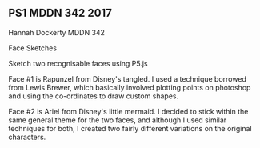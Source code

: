 ## PS1 MDDN 342 2017

Hannah Dockerty MDDN 342

Face Sketches

Sketch two recognisable faces using P5.js

Face #1 is Rapunzel from Disney's tangled. I used a technique borrowed from Lewis Brewer, which basically involved plotting points on photoshop and using the co-ordinates to draw custom shapes. 

Face #2 is Ariel from Disney's little mermaid. I decided to stick within the same general theme for the two faces, and although I used similar techniques for both, I created two fairly different variations on the original characters. 
